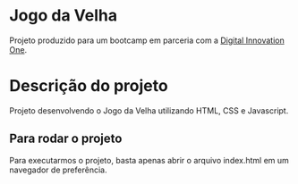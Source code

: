 # Jogo da Velha

Projeto produzido para um bootcamp em parceria com a [Digital Innovation One](https://digitalinnovation.one).

# Descrição do projeto
Projeto desenvolvendo o Jogo da Velha utilizando HTML, CSS e Javascript.

## Para rodar o projeto

Para executarmos o projeto, basta apenas abrir o arquivo index.html em um navegador de preferência.

